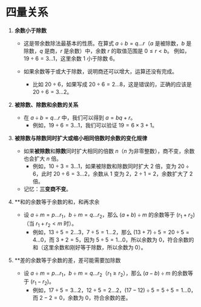 # 四量关系

1. **余数小于除数**
   - 这是带余数除法最基本的性质。在算式 $a \div b = q\ldots r$（$a$ 是被除数，$b$ 是除数，$q$ 是商，$r$ 是余数）中，余数 $r$ 的取值范围是 $0 \leq r < b$。
		例如，$19 \div 6 = 3\ldots 1$，这里余数 $1$ 小于除数 $6$。
	
   - 如果余数等于或大于除数，说明商还可以增大，运算还没有完成。
	   - 比如 $20 \div 6$，如果写成 $20 \div 6 = 2\ldots 8$，这是错误的，正确的应该是 $20 \div 6 = 3\ldots 2$。

2. **被除数、除数和余数的关系**
   - 在 $a \div b = q\ldots r$ 中，我们可以得到 $a = bq + r$。
	   - 例如，$19 \div 6 = 3 \ldots 1$，我们可以验证 $19 = 6 \times 3 + 1$。

3. **被除数与除数同时扩大或缩小相同倍数时余数的变化规律**
   - 如果**被除数**和**除数**同时扩大相同的倍数 $n$（$n$ 为非零整数），商不变，余数也会扩大 $n$ 倍。
	   - 例如，$10 \div 3 = 3\ldots 1$，如果被除数和除数同时扩大 $2$ 倍，变为 $20 \div 6$，此时 $20 \div 6 = 3\ldots 2$，余数从 $1$ 变为 $2$，$2 \div 1 = 2$，余数扩大了 $2$ 倍。
	- 记忆：**三变商不变**。

4. **和的余数等于余数的和，和再求余
   - 设 $a \div m = p\ldots r_{1}$，$b \div m = q\ldots r_{2}$，那么 $(a + b) \div m$ 的余数等于 $(r_{1}+r_{2})$（当 $r_{1}+r_{2}<m$ 时）。
	   - 例如，$13 \div 5 = 2\ldots 3$，$7 \div 5 = 1\ldots 2$，那么 $(13 + 7) \div 5 = 20 \div 5 = 4\ldots 0$，而 $3 + 2 = 5$，因为 $5 \div 5 = 1\ldots 0$，所以余数为 $0$，符合余数的和（这里余数和刚好等于除数，所以余数为 $0$）。

5. **差的余数等于余数的差，差可能需要加除数
   - 设 $a \div m = p\ldots r_{1}$，$b \div m = q\ldots r_{2}$（$r_{1}\geq r_{2}$），那么 $(a - b) \div m$ 的余数等于 $(r_{1}-r_{2})$。
	   - 例如，$17 \div 5 = 3\ldots 2$，$12 \div 5 = 2\ldots 2$，$(17 - 12) \div 5 = 5 \div 5 = 1\ldots 0$，而 $2-2 = 0$，余数为 $0$，符合余数的差。
